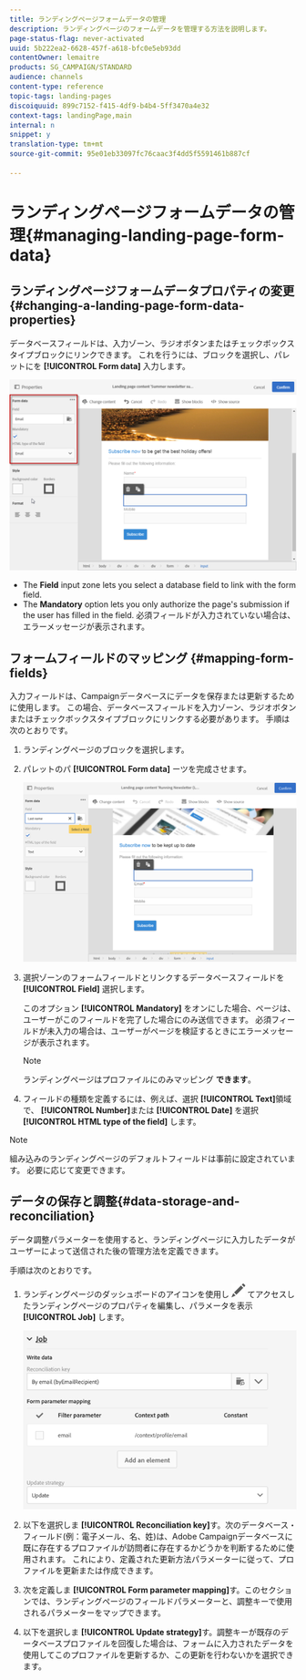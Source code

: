 ```yaml
---
title: ランディングページフォームデータの管理
description: ランディングページのフォームデータを管理する方法を説明します。
page-status-flag: never-activated
uuid: 5b222ea2-6628-457f-a618-bfc0e5eb93dd
contentOwner: lemaitre
products: SG_CAMPAIGN/STANDARD
audience: channels
content-type: reference
topic-tags: landing-pages
discoiquuid: 899c7152-f415-4df9-b4b4-5ff3470a4e32
context-tags: landingPage,main
internal: n
snippet: y
translation-type: tm+mt
source-git-commit: 95e01eb33097fc76caac3f4dd5f5591461b887cf

---
```



# ランディングページフォームデータの管理{#managing-landing-page-form-data}

## ランディングページフォームデータプロパティの変更{#changing-a-landing-page-form-data-properties}

データベースフィールドは、入力ゾーン、ラジオボタンまたはチェックボックスタイプブロックにリンクできます。 これを行うには、ブロックを選択し、パレットにを **[!UICONTROL Form data]** 入力します。

![](assets/delivery_content_9.png)

* The **Field** input zone lets you select a database field to link with the form field.
* The **Mandatory** option lets you only authorize the page's submission if the user has filled in the field. 必須フィールドが入力されていない場合は、エラーメッセージが表示されます。

## フォームフィールドのマッピング {#mapping-form-fields}

入力フィールドは、Campaignデータベースにデータを保存または更新するために使用します。 この場合、データベースフィールドを入力ゾーン、ラジオボタンまたはチェックボックスタイプブロックにリンクする必要があります。 手順は次のとおりです。

1. ランディングページのブロックを選択します。
1. パレットのパ **[!UICONTROL Form data]** ーツを完成させます。

   ![](assets/editing_lp_content_4.png)

1. 選択ゾーンのフォームフィールドとリンクするデータベースフィールドを **[!UICONTROL Field]** 選択します。

   このオプション **[!UICONTROL Mandatory]** をオンにした場合、ページは、ユーザーがこのフィールドを完了した場合にのみ送信できます。 必須フィールドが未入力の場合は、ユーザーがページを検証するときにエラーメッセージが表示されます。

   >[!NOTE]
   >
   >ランディングページはプロファイルにのみマッピング **できます**。

1. フィールドの種類を定義するには、例えば、選択 **[!UICONTROL Text]**&#x200B;領域で、 **[!UICONTROL Number]**&#x200B;または **[!UICONTROL Date]** を選択 **[!UICONTROL HTML type of the field]** します。

>[!NOTE]
>
>組み込みのランディングページのデフォルトフィールドは事前に設定されています。 必要に応じて変更できます。

## データの保存と調整{#data-storage-and-reconciliation}

データ調整パラメーターを使用すると、ランディングページに入力したデータがユーザーによって送信された後の管理方法を定義できます。

手順は次のとおりです。

1. ランディングページのダッシュボードのアイコンを使用し ![](assets/edit_darkgrey-24px.png) てアクセスしたランディングページのプロパティを編集し、パラメータを表示 **[!UICONTROL Job]** します。

   ![](assets/lp_parameters_4.png)

1. 以下を選択しま **[!UICONTROL Reconciliation key]**&#x200B;す。次のデータベース・フィールド(例：電子メール、名、姓)は、Adobe Campaignデータベースに既に存在するプロファイルが訪問者に存在するかどうかを判断するために使用されます。 これにより、定義された更新方法パラメーターに従って、プロファイルを更新または作成できます。
1. 次を定義しま **[!UICONTROL Form parameter mapping]**&#x200B;す。このセクションでは、ランディングページのフィールドパラメーターと、調整キーで使用されるパラメーターをマップできます。
1. 以下を選択しま **[!UICONTROL Update strategy]**&#x200B;す。調整キーが既存のデータベースプロファイルを回復した場合は、フォームに入力されたデータを使用してこのプロファイルを更新するか、この更新を行わないかを選択できます。
